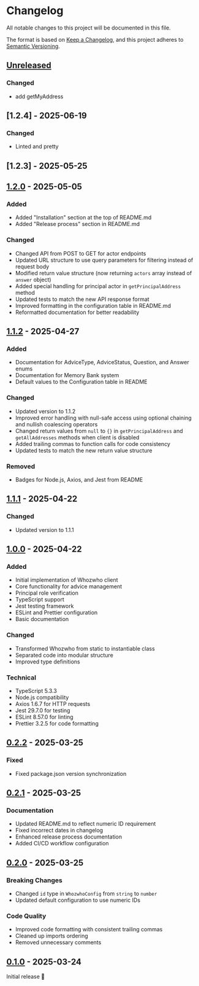 # Changelog

All notable changes to this project will be documented in this file.

The format is based on [Keep a Changelog](https://keepachangelog.com/en/1.0.0/),
and this project adheres to [Semantic Versioning](https://semver.org/spec/v2.0.0.html).

## [Unreleased]

### Changed

- add getMyAddress

## [1.2.4] - 2025-06-19

### Changed

- Linted and pretty

## [1.2.3] - 2025-05-25

## [1.2.0] - 2025-05-05

### Added

- Added "Installation" section at the top of README.md
- Added "Release process" section in README.md

### Changed

- Changed API from POST to GET for actor endpoints
- Updated URL structure to use query parameters for filtering instead of request body
- Modified return value structure (now returning `actors` array instead of `answer` object)
- Added special handling for principal actor in `getPrincipalAddress` method
- Updated tests to match the new API response format
- Improved formatting in the configuration table in README.md
- Reformatted documentation for better readability

## [1.1.2] - 2025-04-27

### Added

- Documentation for AdviceType, AdviceStatus, Question, and Answer enums
- Documentation for Memory Bank system
- Default values to the Configuration table in README

### Changed

- Updated version to 1.1.2
- Improved error handling with null-safe access using optional chaining and nullish coalescing operators
- Changed return values from `null` to `{}` in `getPrincipalAddress` and `getAllAddresses` methods when client is
  disabled
- Added trailing commas to function calls for code consistency
- Updated tests to match the new return value structure

### Removed

- Badges for Node.js, Axios, and Jest from README

## [1.1.1] - 2025-04-22

### Changed

- Updated version to 1.1.1

## [1.0.0] - 2025-04-22

### Added

- Initial implementation of Whozwho client
- Core functionality for advice management
- Principal role verification
- TypeScript support
- Jest testing framework
- ESLint and Prettier configuration
- Basic documentation

### Changed

- Transformed Whozwho from static to instantiable class
- Separated code into modular structure
- Improved type definitions

### Technical

- TypeScript 5.3.3
- Node.js compatibility
- Axios 1.6.7 for HTTP requests
- Jest 29.7.0 for testing
- ESLint 8.57.0 for linting
- Prettier 3.2.5 for code formatting

## [0.2.2] - 2025-03-25

### Fixed

- Fixed package.json version synchronization

## [0.2.1] - 2025-03-25

### Documentation

- Updated README.md to reflect numeric ID requirement
- Fixed incorrect dates in changelog
- Enhanced release process documentation
- Added CI/CD workflow configuration

## [0.2.0] - 2025-03-25

### Breaking Changes

- Changed `id` type in `WhozwhoConfig` from `string` to `number`
- Updated default configuration to use numeric IDs

### Code Quality

- Improved code formatting with consistent trailing commas
- Cleaned up imports ordering
- Removed unnecessary comments

## [0.1.0] - 2025-03-24

Initial release 🎉

[Unreleased]: https://github.com/mlefree/whozwho-client/compare/v1.2.0...HEAD

[1.2.0]: https://github.com/mlefree/whozwho-client/compare/v1.1.2...v1.2.0

[1.1.2]: https://github.com/mlefree/whozwho-client/compare/v1.1.1...v1.1.2

[1.1.1]: https://github.com/mlefree/whozwho-client/compare/v1.0.0...v1.1.1

[1.0.0]: https://github.com/mlefree/whozwho-client/compare/v0.2.2...v1.0.0

[0.2.2]: https://github.com/mlefree/whozwho-client/compare/v0.2.1...v0.2.2

[0.2.1]: https://github.com/mlefree/whozwho-client/compare/v0.2.0...v0.2.1

[0.2.0]: https://github.com/mlefree/whozwho-client/compare/v0.1.0...v0.2.0

[0.1.0]: https://github.com/mlefree/whozwho-client/releases/tag/v0.1.0
